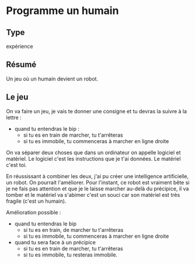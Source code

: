 Programme un humain
===================

Type
----

expérience

Résumé
-------

Un jeu où un humain devient un robot.

Le jeu
-------

On va faire un jeu, je vais te donner une consigne et tu devras la suivre à la lettre :

-  quand tu entendras le bip :
   -  si tu es en train de marcher, tu t'arrêteras
   -  si tu es immobile, tu commenceras à marcher en ligne droite

On va séparer deux choses que dans un ordinateur on appelle logiciel et matériel. Le logiciel c'est les instructions que je t'ai données. Le matériel c'est toi.

En réussissant à combiner les deux, j'ai pu créer une intelligence artificielle, un robot. On pourrait l'améliorer. Pour l'instant, ce robot est vraiment bête si je ne fais pas attention et que je le laisse marcher au-delà du précipice, il va tomber et le matériel va s'abimer c'est un souci car son matériel est très fragile (c'est un humain).

Amélioration possible :

-  quand tu entendras le bip
   -  si tu es en train, de marcher tu t'arrêteras
   -  si tu es immobile, tu commenceras à marcher en ligne droite
-  quand tu sera face à un précipice
   -  si tu es en train de marcher, tu t'arrêteras
   -  si tu es immobile, tu resteras immobile.
